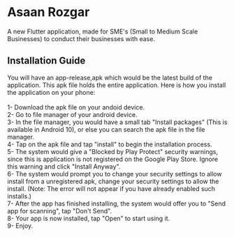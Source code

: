 # Asaan Rozgar

A new Flutter application, made for SME's (Small to Medium Scale Businesses) to conduct their businesses with ease.

## Installation Guide

You will have an app-release,apk which would be the latest build of the application. This apk file holds the entire application. Here is how you install the application on your phone:\
\
1- Download the apk file on your andoid device.\
2- Go to file manager of your android device.\
3- In the file manager, you would have a small tab "Install packages" (This is available in Android 10), or else you can search the apk file in the file manager.\
4- Tap on the apk file and tap "install" to begin the installation process.</br> 
5- The system would give a "Blocked by Play Protect" security warnings, since this is application is not registered on the Google Play Store. Ignore this warning and click "Install Anyway".\
6- The system would prompt you to change your security settings to allow  install from a unregistered apk, change your security settings to allow the install. (Note: The error will not appear if you have already enabled such installs.)\
7- After the app has finished installing, the system would offer you to "Send app for scanning", tap "Don't Send".\
8- Your app is now installed, tap "Open" to start using it.\
9- Enjoy.
